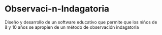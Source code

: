 Observaci-n-Indagatoria
=======================

Diseño y desarrollo de un software educativo que permite que los niños de 8 y 10 años se apropien de un método de observación indagatoria
